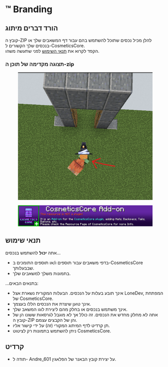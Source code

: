 # ™ Branding

## הורד דברים מיתוג

קובץ ה-ZIP להלן מכיל נכסים שתוכל להשתמש בהם עבור דף המשאבים שלך או בנכסים שלך הקשורים ל-CosmeticsCore.\
הקפד לקרוא את [תנאי השימוש](branding.md#usage-terms) לפני שתעשה משהו.

### תצוגה מקדימה של תוכן ה-zip

<figure><img src="../.gitbook/assets/image (3).png" alt=""><figcaption></figcaption></figure>

<figure><img src="../.gitbook/assets/cosmeticscore_addon-banner.png" alt=""><figcaption></figcaption></figure>

## תנאי שימוש

אתה **יכול** להשתמש בנכסים...

* בדפי משאבים עבור תוספים ו/או תוספים התומכים ב-CosmeticsCore שבבעלותך.
* בתמונות משלך למשאבים שלך.

...בתנאים הבאים:

* אינך תובע בעלות על הנכסים. הבעלות המקורית נשארת אצל LoneDev, המפתחת של CosmeticsCore.
* אינך טוען שיצרת את הנכסים הללו בעצמך.
* אינך משתמש בנכסים או בחלק מהם ליצירת לוגו המשאב שלך.
* אתה לא מחלק מחדש את הנכסים. זה כולל אך לא מוגבל לגרסאות ששונו הן של קובץ ה-ZIP והן של הקבצים עצמם.
* תן קרדיט לדף המיתוג המקורי (זה) על ידי קישור אליו.
* ניתן להשתמש בתמונות רק לציטוט CosmeticsCore.

## קרדיט

* תודה ל- Andre\_601 על יצירת קובץ הבאנר של הפלאגין.
